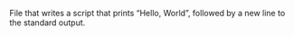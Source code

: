 File that writes a script that prints “Hello, World”, followed by a new line to the standard output.
